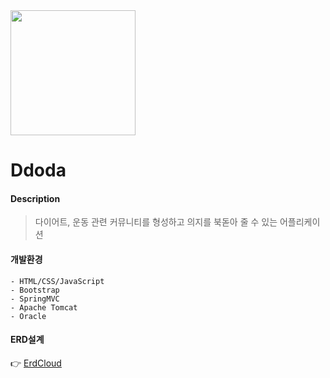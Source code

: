 <img src="./WebContent/img/MainPageImg/gunduen.png" width="200">

# Ddoda
#### Description 
> 다이어트, 운동 관련 커뮤니티를 형성하고 의지를 북돋아 줄 수 있는 어플리케이션

#### 개발환경
```
- HTML/CSS/JavaScript
- Bootstrap
- SpringMVC
- Apache Tomcat
- Oracle
```

#### ERD설계
:point_right: [ErdCloud](https://www.erdcloud.com/d/Xj9AKtkD5KbBov8x3)
